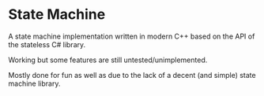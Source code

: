# State Machine

A state machine implementation written in modern C++ based on the API of the stateless C# library.

Working but some features are still untested/unimplemented.

Mostly done for fun as well as due to the lack of a decent (and simple) state machine library.